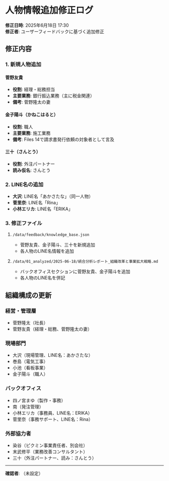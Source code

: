 # 人物情報追加修正ログ

**修正日時**: 2025年6月18日 17:30  
**修正者**: ユーザーフィードバックに基づく追加修正

## 修正内容

### 1. 新規人物追加

#### 菅野友貴
- **役割**: 経理・総務担当
- **主要業務**: 銀行振込業務（主に税金関連）
- **備考**: 菅野隆太の妻

#### 金子陽斗（かねこはると）
- **役割**: 職人
- **主要業務**: 施工業務
- **備考**: Files 14で請求書発行依頼の対象者として言及

#### 三十（さんとう）
- **役割**: 外注パートナー
- **読み仮名**: さんとう

### 2. LINE名の追加

- **大沢**: LINE名「あかさたな」（同一人物）
- **菅里奈**: LINE名「Rina」
- **小林エリカ**: LINE名「ERIKA」

### 3. 修正ファイル

1. `/data/feedback/knowledge_base.json`
   - 菅野友貴、金子陽斗、三十を新規追加
   - 各人物のLINE名情報を追加

2. `/data/01_analyzed/2025-06-18/統合分析レポート_組織改革と事業拡大戦略.md`
   - バックオフィスセクションに菅野友貴、金子陽斗を追加
   - 各人物のLINE名を併記

## 組織構成の更新

### 経営・管理層
- 菅野隆太（社長）
- 菅野友貴（経理・総務、菅野隆太の妻）

### 現場部門
- 大沢（現場管理、LINE名：あかさたな）
- 巻島（電気工事）
- 小池（看板事業）
- 金子陽斗（職人）

### バックオフィス
- 四ノ宮まゆ（製作・事務）
- 南（発注管理）
- 小林エリカ（事務員、LINE名：ERIKA）
- 菅里奈（事務サポート、LINE名：Rina）

### 外部協力者
- 染谷（ピクミン事業責任者、別会社）
- 末武修平（業務改善コンサルタント）
- 三十（外注パートナー、読み：さんとう）

---

**確認者**: （未設定）